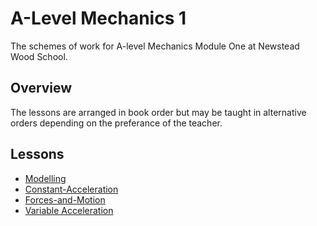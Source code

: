 # A-Level Mechanics 1

The schemes of work for A-level Mechanics Module One at Newstead Wood School.

## Overview

The lessons are arranged in book order but may be taught in alternative orders depending on the preferance of the teacher.

## Lessons

* [Modelling](https://github.com/DBE001/EULER/tree/main/3_KS_5/A-Level/5_Mech_1/08_Modelling)
* [Constant-Acceleration](https://github.com/DBE001/EULER/tree/main/3_KS_5/A-Level/5_Mech_1/09_Constant_Acceleration)
* [Forces-and-Motion](https://github.com/DBE001/EULER/tree/main/3_KS_5/A-Level/5_Mech_1/10_Forces_Motion)
* [Variable Acceleration](https://github.com/DBE001/EULER/tree/main/3_KS_5/A-Level/5_Mech_1/11_Variable_Acceleration)
